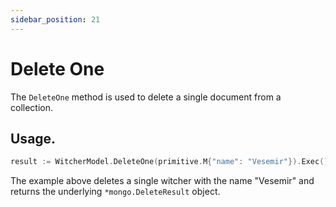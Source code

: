 ```yaml
---
sidebar_position: 21
---
```


# Delete One

The `DeleteOne` method is used to delete a single document from a collection.

## Usage.

```go
result := WitcherModel.DeleteOne(primitive.M{"name": "Vesemir"}).Exec().(*mongo.DeleteResult)
```

The example above deletes a single witcher with the name "Vesemir" and returns the underlying `*mongo.DeleteResult` object.